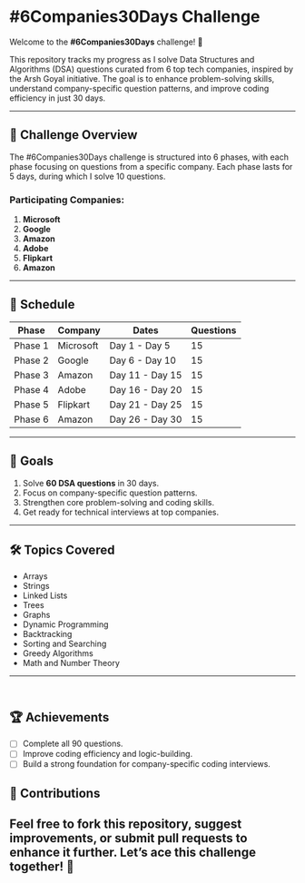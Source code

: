 
# #6Companies30Days Challenge

Welcome to the **#6Companies30Days** challenge! 🎯

This repository tracks my progress as I solve Data Structures and Algorithms (DSA) questions curated from 6 top tech companies, inspired by the Arsh Goyal initiative. The goal is to enhance problem-solving skills, understand company-specific question patterns, and improve coding efficiency in just 30 days.

---

## 🚀 Challenge Overview

The #6Companies30Days challenge is structured into 6 phases, with each phase focusing on questions from a specific company. Each phase lasts for 5 days, during which I solve 10 questions.

### Participating Companies:
1. **Microsoft**
2. **Google**
3. **Amazon**
4. **Adobe**
5. **Flipkart**
6. **Amazon**

---

## 📅 Schedule

| **Phase**        | **Company** | **Dates**       | **Questions** |
|-------------------|-------------|-----------------|---------------|
| Phase 1          | Microsoft   | Day 1 - Day 5   | 15            |
| Phase 2          | Google      | Day 6 - Day 10  | 15            |
| Phase 3          | Amazon      | Day 11 - Day 15 | 15            |
| Phase 4          | Adobe       | Day 16 - Day 20 | 15            |
| Phase 5          | Flipkart    | Day 21 - Day 25 | 15            |
| Phase 6          | Amazon       | Day 26 - Day 30 | 15            |

---

## 🌟 Goals

1. Solve **60 DSA questions** in 30 days.
2. Focus on company-specific question patterns.
3. Strengthen core problem-solving and coding skills.
4. Get ready for technical interviews at top companies.

---

## 🛠️ Topics Covered

- Arrays
- Strings
- Linked Lists
- Trees
- Graphs
- Dynamic Programming
- Backtracking
- Sorting and Searching
- Greedy Algorithms
- Math and Number Theory

---


```


```
## 🏆 Achievements

- [ ] Complete all 90 questions.
- [ ] Improve coding efficiency and logic-building.
- [ ] Build a strong foundation for company-specific coding interviews.

## 🤝 Contributions

Feel free to fork this repository, suggest improvements, or submit pull requests to enhance it further. Let’s ace this challenge together! 💪
---
